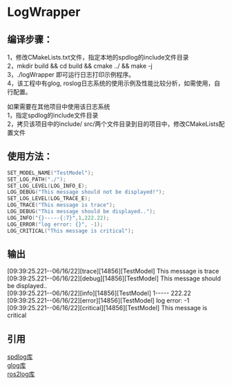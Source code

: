 # LogWrapper  
## 编译步骤：  
1，修改CMakeLists.txt文件，指定本地的spdlog的include文件目录  
2，mkdir build && cd build && cmake ../ && make -j  
3，./logWrapper 即可运行日志打印示例程序。  
4，该工程中有glog, roslog日志系统的使用示例及性能比较分析，如需使用，自行配置。  
  
  
如果需要在其他项目中使用该日志系统  
1，指定spdlog的include文件目录  
2，拷贝该项目中的include/ src/两个文件目录到目的项目中，修改CMakeLists配置文件  
  
## 使用方法：  
```cpp
SET_MODEL_NAME("TestModel");  
SET_LOG_PATH("./");  
SET_LOG_LEVEL(LOG_INFO_E);  
LOG_DEBUG("This message should not be displayed!");  
SET_LOG_LEVEL(LOG_TRACE_E);  
LOG_TRACE("This message is trace");  
LOG_DEBUG("This message should be displayed..");   
LOG_INFO("{}-----{:7}",1,222.22);  
LOG_ERROR("log error: {}", -1);  
LOG_CRITICAL("This message is critical");  
```  
## 输出  
[09:39:25.221--06/16/22][trace][14856][TestModel] This message is trace  
[09:39:25.221--06/16/22][debug][14856][TestModel] This message should be displayed..  
[09:39:25.221--06/16/22][info][14856][TestModel] 1----- 222.22  
[09:39:25.221--06/16/22][error][14856][TestModel] log error: -1  
[09:39:25.221--06/16/22][critical][14856][TestModel] This message is critical  
  
## 引用
[spdlog库](https://github.com/gabime/spdlog)  
[glog库](https://github.com/google/glog)  
[ros2log库](https://github.com/ros2/rclcpp)  
